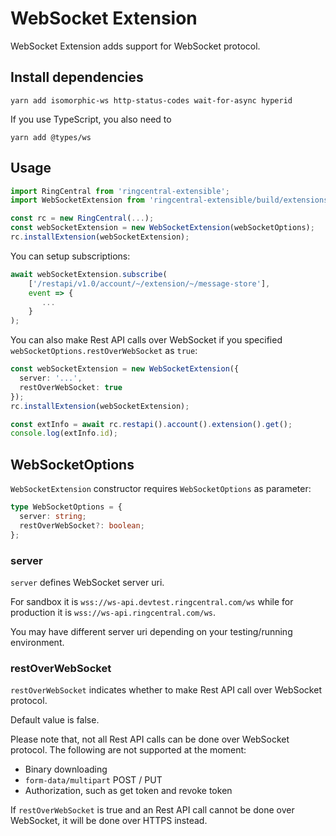 # WebSocket Extension

WebSocket Extension adds support for WebSocket protocol.


## Install dependencies

```
yarn add isomorphic-ws http-status-codes wait-for-async hyperid
```

If you use TypeScript, you also need to

```
yarn add @types/ws
```


## Usage

```ts
import RingCentral from 'ringcentral-extensible';
import WebSocketExtension from 'ringcentral-extensible/build/extensions/webSocket';

const rc = new RingCentral(...);
const webSocketExtension = new WebSocketExtension(webSocketOptions);
rc.installExtension(webSocketExtension);
```

You can setup subscriptions:

```ts
await webSocketExtension.subscribe(
    ['/restapi/v1.0/account/~/extension/~/message-store'],
    event => {
       ...
    }
);
```

You can also make Rest API calls over WebSocket if you specified `webSocketOptions.restOverWebSocket` as `true`:

```ts
const webSocketExtension = new WebSocketExtension({
  server: '...',
  restOverWebSocket: true
});
rc.installExtension(webSocketExtension);

const extInfo = await rc.restapi().account().extension().get();
console.log(extInfo.id);
```


## WebSocketOptions

`WebSocketExtension` constructor requires `WebSocketOptions` as parameter:


```ts
type WebSocketOptions = {
  server: string;
  restOverWebSocket?: boolean;
};
```


### server

`server` defines WebSocket server uri.

For sandbox it is `wss://ws-api.devtest.ringcentral.com/ws` while for production it is `wss://ws-api.ringcentral.com/ws`.

You may have different server uri depending on your testing/running environment.


### restOverWebSocket

`restOverWebSocket` indicates whether to make Rest API call over WebSocket protocol.

Default value is false.

Please note that, not all Rest API calls can be done over WebSocket protocol. The following are not supported at the moment:

- Binary downloading
- `form-data/multipart` POST / PUT
- Authorization, such as get token and revoke token

If `restOverWebSocket` is true and an Rest API call cannot be done over WebSocket, it will be done over HTTPS instead.
